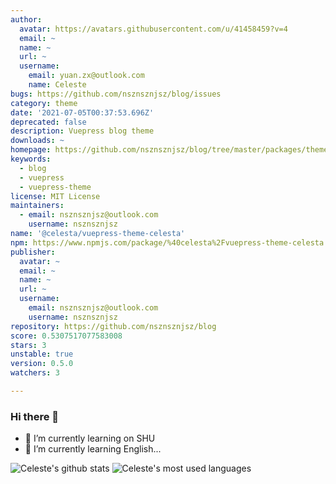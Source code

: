 ```yaml
---
author:
  avatar: https://avatars.githubusercontent.com/u/41458459?v=4
  email: ~
  name: ~
  url: ~
  username:
    email: yuan.zx@outlook.com
    name: Celeste
bugs: https://github.com/nsznsznjsz/blog/issues
category: theme
date: '2021-07-05T00:37:53.696Z'
deprecated: false
description: Vuepress blog theme
downloads: ~
homepage: https://github.com/nsznsznjsz/blog/tree/master/packages/theme-celesta#readme
keywords:
  - blog
  - vuepress
  - vuepress-theme
license: MIT License
maintainers:
  - email: nsznsznjsz@outlook.com
    username: nsznsznjsz
name: '@celesta/vuepress-theme-celesta'
npm: https://www.npmjs.com/package/%40celesta%2Fvuepress-theme-celesta
publisher:
  avatar: ~
  email: ~
  name: ~
  url: ~
  username:
    email: nsznsznjsz@outlook.com
    username: nsznsznjsz
repository: https://github.com/nsznsznjsz/blog
score: 0.5307517077583008
stars: 3
unstable: true
version: 0.5.0
watchers: 3

---
```


### Hi there 👋

- 🌱 I’m currently learning on SHU
- 🤔 I’m currently learning English...

![Celeste's github stats](https://github-readme-stats.vercel.app/api/?username=yzx9&show_icons=true&hide_title=true)
![Celeste's most used languages](https://github-readme-stats.vercel.app/api/top-langs/?username=yzx9&layout=compact&exclude_repo=yzx9.github.io)

<!--
**yzx9/yzx9** is a ✨ _special_ ✨ repository because its `README.md` (this file) appears on your GitHub profile.

Here are some ideas to get you started:

- 🔭 I’m currently working on ...
- 🌱 I’m currently learning ...
- 👯 I’m looking to collaborate on ...
- 🤔 I’m looking for help with ...
- 💬 Ask me about ...
- 📫 How to reach me: ...
- 😄 Pronouns: ...
- ⚡ Fun fact: ...
-->
